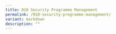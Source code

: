 ```yaml
---
title: 010 Security Programme Management
permalink: /010-security-programme-management/
variant: markdown
description: ""
---
```

